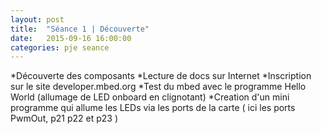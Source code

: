 ```yaml
---
layout: post
title:  "Séance 1 | Découverte"
date:   2015-09-16 16:00:00
categories: pje seance
---
```

*Découverte des composants
*Lecture de docs sur Internet
*Inscription sur le site developer.mbed.org
*Test du mbed avec le programme Hello World (allumage de LED onboard en clignotant)
*Creation d'un mini programme qui allume les LEDs via les ports de la carte ( ici les ports PwmOut, p21 p22 et p23 )
